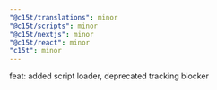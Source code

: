 ```yaml
---
"@c15t/translations": minor
"@c15t/scripts": minor
"@c15t/nextjs": minor
"@c15t/react": minor
"c15t": minor
---
```


feat: added script loader, deprecated tracking blocker
